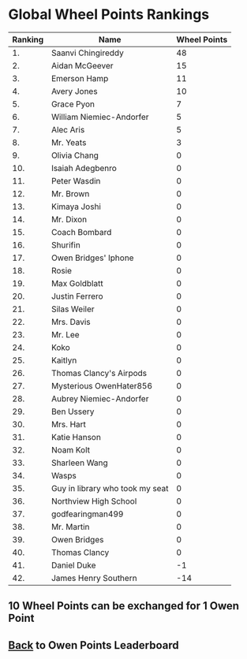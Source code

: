 # Global Wheel Points Rankings

|Ranking|Name|Wheel Points|
| ----------- | ----------- | ----------- |
|1.|Saanvi Chingireddy|48|
|2.|Aidan McGeever|15|
|3.|Emerson Hamp|11|
|4.|Avery Jones|10|
|5.|Grace Pyon|7|
|6.|William Niemiec-Andorfer|5|
|7.|Alec Aris|5|
|8.|Mr. Yeats|3|
|9.|Olivia Chang|0|
|10.|Isaiah Adegbenro|0|
|11.|Peter Wasdin|0|
|12.|Mr. Brown|0|
|13.|Kimaya Joshi|0|
|14.|Mr. Dixon|0|
|15.|Coach Bombard|0|
|16.|Shurifin|0|
|17.|Owen Bridges' Iphone|0|
|18.|Rosie|0|
|19.|Max Goldblatt|0|
|20.|Justin Ferrero|0|
|21.|Silas Weiler|0|
|22.|Mrs. Davis|0|
|23.|Mr. Lee|0|
|24.|Koko|0|
|25.|Kaitlyn|0|
|26.|Thomas Clancy's Airpods|0|
|27.|Mysterious OwenHater856|0|
|28.|Aubrey Niemiec-Andorfer|0|
|29.|Ben Ussery|0|
|30.|Mrs. Hart|0|
|31.|Katie Hanson|0|
|32.|Noam Kolt|0|
|33.|Sharleen Wang|0|
|34.|Wasps|0|
|35.|Guy in library who took my seat|0|
|36.|Northview High School|0|
|37.|godfearingman499|0|
|38.|Mr. Martin|0|
|39.|Owen Bridges|0|
|40.|Thomas Clancy|0|
|41.|Daniel Duke|-1|
|42.|James Henry Southern|-14|

## 10 Wheel Points can be exchanged for 1 Owen Point

## [Back](../) to Owen Points Leaderboard